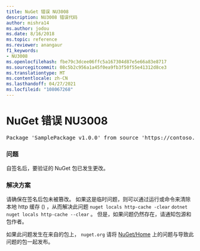 ```yaml
---
title: NuGet 错误 NU3008
description: NU3008 错误代码
author: mishra14
ms.author: jodou
ms.date: 8/16/2018
ms.topic: reference
ms.reviewer: anangaur
f1_keywords:
- NU3008
ms.openlocfilehash: fbe79c3dcee06ffc5a167304d87e5e66a83e8717
ms.sourcegitcommit: 08c5b2c956a1a45f0ea9fb3f50f55e41312d8ce3
ms.translationtype: MT
ms.contentlocale: zh-CN
ms.lasthandoff: 04/27/2021
ms.locfileid: "108067268"
---
```

# <a name="nuget-error-nu3008"></a>NuGet 错误 NU3008

<pre>Package 'SamplePackage v1.0.0' from source 'https://contoso.com/index.json': The package integrity check failed. The package has changed since it was signed. Try clearing the local http-cache and run nuget operation again.</pre>

### <a name="issue"></a>问题

自签名后，要验证的 NuGet 包已发生更改。

### <a name="solution"></a>解决方案

请确保在签名后包未被篡改。 如果这是临时问题，则可以通过运行或命令来清除本地 http 缓存 () ，从而解决此问题 `nuget locals http-cache -clear` `dotnet nuget locals http-cache --clear` 。 但是，如果问题仍然存在，请通知包源和包作者。

如果此问题发生在来自的包上， `nuget.org` 请将 [NuGet/Home](https://github.com/NuGet/Home/issues) 上的问题与导致此问题的包一起发布。
